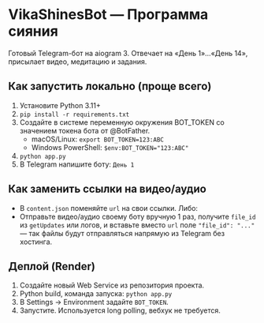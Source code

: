 # VikaShinesBot — Программа сияния

Готовый Telegram-бот на aiogram 3. Отвечает на «День 1»…«День 14», присылает видео, медитацию и задания.

## Как запустить локально (проще всего)
1. Установите Python 3.11+
2. `pip install -r requirements.txt`
3. Создайте в системе переменную окружения BOT_TOKEN со значением токена бота от @BotFather.
   - macOS/Linux: `export BOT_TOKEN=123:ABC`
   - Windows PowerShell: `$env:BOT_TOKEN="123:ABC"`
4. `python app.py`
5. В Telegram напишите боту: `День 1`

## Как заменить ссылки на видео/аудио
- В `content.json` поменяйте `url` на свои ссылки. Либо:
- Отправьте видео/аудио своему боту вручную 1 раз, получите `file_id` из `getUpdates` или логов, и вставьте вместо `url` поле `"file_id": "..."` — так файлы будут отправляться напрямую из Telegram без хостинга.

## Деплой (Render)
1. Создайте новый Web Service из репозитория проекта.
2. Python build, команда запуска: `python app.py`
3. В Settings → Environment задайте `BOT_TOKEN`.
4. Запустите. Используется long polling, вебхук не требуется.
